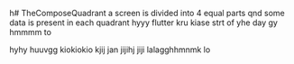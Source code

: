 h# TheComposeQuadrant
a screen is divided into 4 equal parts qnd some data is present in each quadrant hyyy
flutter kru kiase strt of yhe day
gy
hmmmm to

hyhy
huuvgg
kiokiokio
kjij
jan 
jijihj
jiji
lalagghhmnmk
lo
